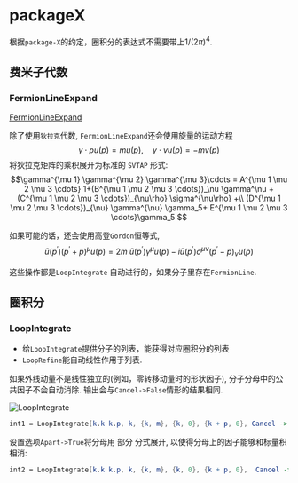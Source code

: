 # packageX

根据`package-X`的约定，圈积分的表达式不需要带上$1/(2\pi)^4$.

## 费米子代数

### FermionLineExpand

[FermionLineExpand](https://packagex.hepforge.org/Documentation/HTML/X/ref/FermionLineExpand.html)

除了使用`狄拉克`代数, `FermionLineExpand`还会使用旋量的运动方程
$$\gamma\cdot p u(p)=m u(p), \quad \gamma\cdot v u(p)= -m v(p) $$
将狄拉克矩阵的乘积展开为标准的 `SVTAP` 形式:
$$\gamma^{\mu 1} \gamma^{\mu 2} \gamma^{\mu 3}\cdots =
A^{\mu 1 \mu 2 \mu 3 \cdots} 1+(B^{\mu 1 \mu 2 \mu 3 \cdots})_\nu \gamma^\nu +
(C^{\mu 1 \mu 2 \mu 3 \cdots})_{\nu\rho} \sigma^{\nu\rho} +\\
(D^{\mu 1 \mu 2 \mu 3 \cdots})_{\nu} \gamma^{\nu} \gamma_5+
E^{\mu 1 \mu 2 \mu 3 \cdots}\gamma_5 $$

如果可能的话，还会使用高登`Gordon`恒等式,
$$\bar u(p^\prime)(p^\prime+p)^\mu u(p)=2m\;\bar{u}(p^\prime) \gamma^\mu u(p) -
i \bar{u}(p^\prime) \sigma^{\mu\nu} (p^\prime-p)_\nu u(p) $$

这些操作都是`LoopIntegrate` 自动进行的，如果分子里存在`FermionLine`.

## 圈积分

### LoopIntegrate

+ 给`LoopIntegrate`提供分子的列表，能获得对应圈积分的列表
+ `LoopRefine`能自动线性作用于列表.

如果外线动量不是线性独立的(例如，零转移动量时的形状因子), 分子分母中的公共因子不会自动消除.
输出会与`Cancel->False`情形的结果相同.

![LoopIntegrate](https://packagex.hepforge.org/Documentation/HTML/X/ref/Files/LoopIntegrate/61.png)

```mathematica
int1 = LoopIntegrate[k.k k.p, k, {k, m}, {k, 0}, {k + p, 0}, Cancel -> True]
```

设置选项`Apart->True`将分母用 部分 分式展开, 以使得分母上的因子能够和标量积相消:

```mathematica
int2 = LoopIntegrate[k.k k.p, k, {k, m}, {k, 0}, {k + p, 0},  Cancel -> True, Apart -> True]
```
